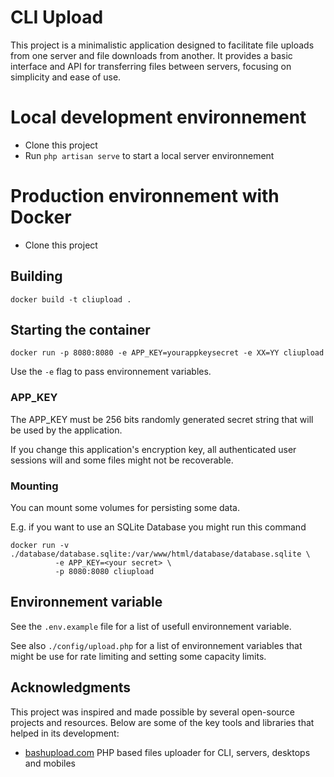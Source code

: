 # CLI Upload

This project is a minimalistic application designed to facilitate file uploads from one server and file downloads from another. 
It provides a basic interface and API for transferring files between servers, focusing on simplicity and ease of use.

# Local development environnement 

- Clone this project
- Run `php artisan serve` to start a local server environnement 


# Production environnement with Docker 

- Clone this project 

## Building 
```shell 
docker build -t cliupload .
```

## Starting the container 

```shell
docker run -p 8080:8080 -e APP_KEY=yourappkeysecret -e XX=YY cliupload
```

Use the `-e` flag to pass environnement variables.

### APP_KEY

The APP_KEY must be 256 bits randomly generated secret string that will be used by the application. 

If you change this application's encryption key, all authenticated user sessions will and some files might not be recoverable.

### Mounting 

You can mount some volumes for persisting some data. 

E.g. if you want to use an SQLite Database you might run this command

```shell
docker run -v ./database/database.sqlite:/var/www/html/database/database.sqlite \
          -e APP_KEY=<your secret> \
          -p 8080:8080 cliupload
```

## Environnement variable

See the `.env.example` file for a list of usefull environnement variable.

See also `./config/upload.php` for a list of environnement variables that might be use for rate limiting and setting some capacity limits.

## Acknowledgments

This project was inspired and made possible by several open-source projects and resources.
Below are some of the key tools and libraries that helped in its development:
-  [bashupload.com](https://bashupload.com) PHP based files uploader for CLI, servers, desktops and mobiles


